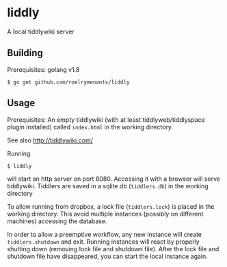 # liddly
A local tiddlywiki server

## Building
Prerequisites:
golang v1.8

```
$ go get github.com/roelrymenants/liddly
```
## Usage
Prerequisites:
An empty tiddlywiki (with at least tiddlyweb/tiddlyspace plugin installed) called `index.html` in the working directory.

See also http://tiddlywiki.com/

Running
```
$ liddly
```
will start an http server on port 8080. Accessing it with a browser will serve tiddlywiki.
Tiddlers are saved in a sqlite db (`tiddlers.db`) in the working directory

To allow running from dropbox, a lock file (`tiddlers.lock`) is placed in the working directory.
This avoid multiple instances (possibly on different machines) accessing the database.

In order to allow a preemptive workflow, any new instance will create `tiddlers.shutdown` and exit.
Running instances will react by properly shutting down (removing lock file and shutdown file).
After the lock file and shutdown file have disappeared, you can start the local instance again.
